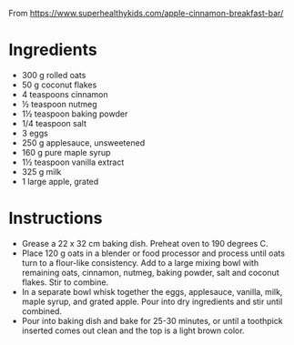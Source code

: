 From https://www.superhealthykids.com/apple-cinnamon-breakfast-bar/

Ingredients
===========

- 300 g rolled oats
- 50 g coconut flakes
- 4 teaspoons cinnamon
- ½ teaspoon nutmeg
- 1½ teaspoon baking powder
- 1/4 teaspoon salt
- 3 eggs
- 250 g applesauce, unsweetened
- 160 g pure maple syrup
- 1½ teaspoon vanilla extract
- 325 g milk
- 1 large apple, grated

Instructions
============

- Grease a 22 x 32 cm baking dish. Preheat oven to 190 degrees C.
- Place 120 g oats in a blender or food processor and process until
  oats turn to a flour-like consistency. Add to a large mixing bowl
  with remaining oats, cinnamon, nutmeg, baking powder,
  salt and coconut flakes. Stir to combine.
- In a separate bowl whisk together the eggs, applesauce, vanilla,
  milk, maple syrup, and grated apple. Pour into dry ingredients and
  stir until combined.
- Pour into baking dish and bake for 25-30 minutes, or until a
  toothpick inserted comes out clean and the top is a light brown
  color.
